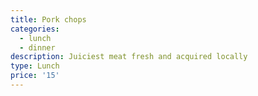 ```yaml
---
title: Pork chops
categories:
  - lunch
  - dinner
description: Juiciest meat fresh and acquired locally
type: Lunch
price: '15'
---
```


